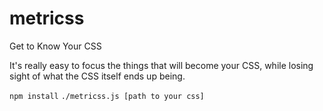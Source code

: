 metricss
========

Get to Know Your CSS

It's really easy to focus the things that will become your CSS, while losing sight of what the CSS itself ends up being.

`npm install`
`./metricss.js [path to your css]`
